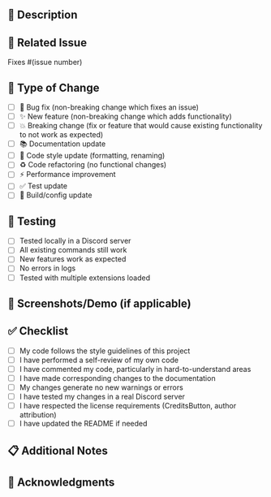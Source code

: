 ## 📝 Description
<!-- Describe your changes in detail -->



## 🔗 Related Issue
<!-- Link to the issue this PR addresses -->
Fixes #(issue number)

## 🎯 Type of Change
<!-- Mark the relevant option with an "x" -->

- [ ] 🐛 Bug fix (non-breaking change which fixes an issue)
- [ ] ✨ New feature (non-breaking change which adds functionality)
- [ ] 💥 Breaking change (fix or feature that would cause existing functionality to not work as expected)
- [ ] 📚 Documentation update
- [ ] 🎨 Code style update (formatting, renaming)
- [ ] ♻️ Code refactoring (no functional changes)
- [ ] ⚡ Performance improvement
- [ ] ✅ Test update
- [ ] 🔧 Build/config update

## 🧪 Testing
<!-- Describe the tests you ran to verify your changes -->

- [ ] Tested locally in a Discord server
- [ ] All existing commands still work
- [ ] New features work as expected
- [ ] No errors in logs
- [ ] Tested with multiple extensions loaded

## 📸 Screenshots/Demo (if applicable)
<!-- Add screenshots or recordings to demonstrate your changes -->



## ✅ Checklist
<!-- Mark completed items with an "x" -->

- [ ] My code follows the style guidelines of this project
- [ ] I have performed a self-review of my own code
- [ ] I have commented my code, particularly in hard-to-understand areas
- [ ] I have made corresponding changes to the documentation
- [ ] My changes generate no new warnings or errors
- [ ] I have tested my changes in a real Discord server
- [ ] I have respected the license requirements (CreditsButton, author attribution)
- [ ] I have updated the README if needed

## 📋 Additional Notes
<!-- Any additional information or context -->



## 🙏 Acknowledgments
<!-- Give credit to anyone who helped with this PR -->
